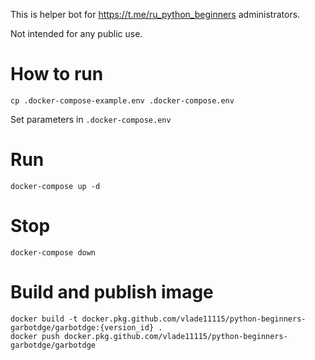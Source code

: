 This is helper bot for https://t.me/ru_python_beginners administrators.

Not intended for any public use.
# How to run
```cp .docker-compose-example.env .docker-compose.env```

Set parameters in `.docker-compose.env`

# Run
 `docker-compose up -d`
# Stop
`docker-compose down`
# Build and publish image
```
docker build -t docker.pkg.github.com/vlade11115/python-beginners-garbotdge/garbotdge:{version_id} .
docker push docker.pkg.github.com/vlade11115/python-beginners-garbotdge/garbotdge

```

